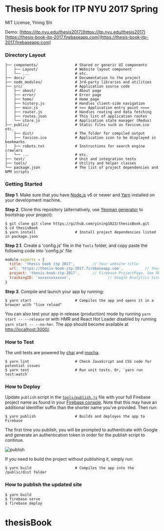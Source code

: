 # Thesis book for ITP NYU 2017 Spring

MIT License, Yining Shi

Demo: 
[https://itp.nyu.edu/thesis2017](https://itp.nyu.edu/thesis2017)
[https://thesis-book-itp-2017.firebaseapp.com](https://thesis-book-itp-2017.firebaseapp.com)

### Directory Layout

```shell
├── components/                 # Shared or generic UI components
│   ├── Layout/                 # Website layout component
│   └── ...                     # etc.
├── docs/                       # Documentation to the project
├── node_modules/               # 3rd-party libraries and utilities
├── src/                        # Application source code
│   ├── about/                  # About page
│   ├── error/                  # Error page
│   ├── home/                   # Home page
│   ├── history.js              # Handles client-side navigation
│   ├── main.js                 # <== Application entry point <===
│   ├── router.js               # Handles routing and data fetching
│   ├── routes.json             # This list of application routes
│   └── store.js                # Application state manager (Redux)
├── public/                     # Static files such as favicon.ico etc.
│   ├── dist/                   # The folder for compiled output
│   ├── favicon.ico             # Application icon to be displayed in bookmarks
│   ├── robots.txt              # Instructions for search engine crawlers
│   └── ...                     # etc.
├── test/                       # Unit and integration tests
├── tools/                      # Utility and helper classes
└── package.json                # The list of project dependencies and NPM scripts
```

### Getting Started

**Step 1**. Make sure that you have [Node.js](https://nodejs.org/) v6 or newer and
[Yarn](https://yarnpkg.com/) installed on your development machine.

**Step 2**. Clone this repository (alternatively, use [Yeoman
generator](https://github.com/kriasoft/react-static-boilerplate/tree/generator-react-static) to
bootstrap your project):

```shell
$ git clone git clone https://github.com/yining1023/thesisBook.git
$ cd thesisBook
$ yarn install                  # Install project dependencies listed in package.json
```

**Step 2.1**. Create a 'config.js' file in the `Tools` folder, and copy paste the following code into 'config.js' file
```javascript
module.exports = {
  title: 'thesis book itp 2017',        // Your website title
  url: 'https://thesis-book-itp-2017.firebaseapp.com',          // Your website URL
  project: 'thesis-book-itp-2017',      // Firebase ProjectPage. See README.md -> How to Deploy
  trackingID: 'xxxxxxxxxxxxx',                 // Google Analytics Site's ID
}
```

**Step 3**. Compile and launch your app by running:

```shell
$ yarn start                    # Compiles the app and opens it in a browser with "live reload"
```

You can also test your app in release (production) mode by running `yarn start -- --release` or
with HMR and React Hot Loader disabled by running `yarn start -- --no-hmr`. The app should become
available at [http://localhost:3000/](http://localhost:3000/).


### How to Test

The unit tests are powered by [chai](http://chaijs.com/) and [mocha](http://mochajs.org/).

```shell
$ yarn lint                     # Check JavaScript and CSS code for potential issues
$ yarn test                     # Run unit tests. Or, `yarn run test:watch`
```


### How to Deploy

Update `publish` script in the [`tools/publish.js`](tools/publish.js) file with your full Firebase
project name as found in your [Firebase console](https://console.firebase.google.com/). Note that
this may have an additional identifier suffix than the shorter name you've provided. Then run: 

```shell
$ yarn publish                  # Builds and deployes the app to Firebase
```

The first time you publish, you will be prompted to authenticate with Google and generate an
authentication token in order for the publish script to continue.

![publish](https://koistya.github.io/files/react-static-boilerplate-publish.gif)

If you need to build the project without publishing it, simply run:

```shell
$ yarn build                    # Compiles the app into the /public/dist folder
```


### How to publish the updated site

```shell
$ yarn build
$ firebase serve
$ firebase deploy
```
# thesisBook
